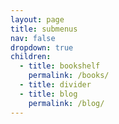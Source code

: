 ```yaml
---
layout: page
title: submenus
nav: false
dropdown: true
children:
  - title: bookshelf
    permalink: /books/
  - title: divider
  - title: blog
    permalink: /blog/
---
```

